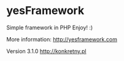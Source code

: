 # yesFramework
Simple framework in PHP
Enjoy! :)

More information: http://yesframework.com

Version 3.1.0
http://konkretny.pl
